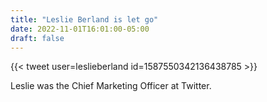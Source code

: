 ```yaml
---
title: "Leslie Berland is let go"
date: 2022-11-01T16:01:00-05:00
draft: false
---
```

{{< tweet user=leslieberland id=1587550342136438785 >}}
<!--more-->

Leslie was the Chief Marketing Officer at Twitter.

